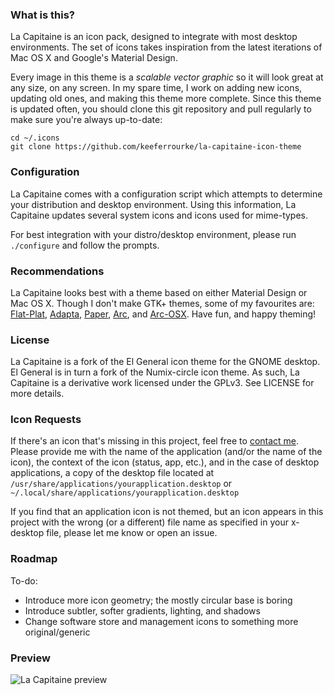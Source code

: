 ### What is this?
La Capitaine is an icon pack, designed to integrate with most desktop environments. The set of icons takes inspiration from the latest iterations of Mac OS X and Google's Material Design.

Every image in this theme is a _scalable vector graphic_ so it will look great at any size, on any screen. In my spare time, I work on adding new icons, updating old ones, and making this theme more complete. Since this theme is updated often, you should clone this git repository and pull regularly to make sure you're always up-to-date:

    cd ~/.icons
    git clone https://github.com/keeferrourke/la-capitaine-icon-theme

### Configuration
La Capitaine comes with a configuration script which attempts to determine your distribution and desktop environment. Using this information, La Capitaine updates several system icons and icons used for mime-types.

For best integration with your distro/desktop environment, please run `./configure` and follow the prompts.

### Recommendations
La Capitaine looks best with a theme based on either Material Design or Mac OS X. Though I don't make GTK+ themes, some of my favourites are: [Flat-Plat](http://gnome-look.org/content/show.php/Flat-Plat?content=167704), [Adapta](https://github.com/tista500/Adapta), [Paper](https://snwh.org/paper/theme), [Arc](https://github.com/horst3180/arc-theme), and [Arc-OSX](http://gnome-look.org/content/show.php/Arc-OSX-themes?content=175536). Have fun, and happy theming!

### License
La Capitaine is a fork of the El General icon theme for the GNOME desktop.
El General is in turn a fork of the Numix-circle icon theme.
As such, La Capitaine is a derivative work licensed under the GPLv3.
See LICENSE for more details.

### Icon Requests

If there's an icon that's missing in this project, feel free to [contact me](https://krourke.org/contact). Please provide me with the name of the application (and/or the name of the icon), the context of the icon (status, app, etc.), and in the case of desktop applications, a copy of the desktop file located at `/usr/share/applications/yourapplication.desktop` or `~/.local/share/applications/yourapplication.desktop`

If you find that an application icon is not themed, but an icon appears in this project with the wrong (or a different) file name as specified in your x-desktop file, please let me know or open an issue.

### Roadmap
To-do:
 * Introduce more icon geometry; the mostly circular base is boring
 * Introduce subtler, softer gradients, lighting, and shadows
 * Change software store and management icons to something more original/generic

### Preview
![La Capitaine preview](https://cdn.rawgit.com/keeferrourke/la-capitaine-icon-theme/master/preview.svg)

